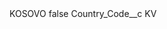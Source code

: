 <?xml version="1.0" encoding="UTF-8"?>
<CustomMetadata xmlns="http://soap.sforce.com/2006/04/metadata" xmlns:xsi="http://www.w3.org/2001/XMLSchema-instance" xmlns:xsd="http://www.w3.org/2001/XMLSchema">
    <label>KOSOVO</label>
    <protected>false</protected>
    <values>
        <field>Country_Code__c</field>
        <value xsi:type="xsd:string">KV</value>
    </values>
</CustomMetadata>
